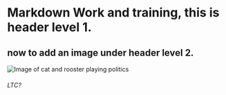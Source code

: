 # Markdown Work and training, this is header level 1.

## now to add an image under header level 2.

<img alt="Image of cat and rooster playing politics" src=raw.githubusercontent.com/LeToCo-gene/codice-pipe-markdown/main/Cat.jpg>

###### LTC?
